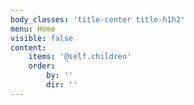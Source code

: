 ```yaml
---
body_classes: 'title-center title-h1h2'
menu: Home
visible: false
content:
    items: '@self.children'
    order:
        by: ''
        dir: ''
---
```



